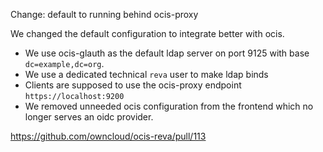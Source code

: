 Change: default to running behind ocis-proxy

We changed the default configuration to integrate better with ocis.

- We use ocis-glauth as the default ldap server on port 9125 with base `dc=example,dc=org`.
- We use a dedicated technical `reva` user to make ldap binds
- Clients are supposed to use the ocis-proxy endpoint `https://localhost:9200`
- We removed unneeded ocis configuration from the frontend which no longer serves an oidc provider.

https://github.com/owncloud/ocis-reva/pull/113